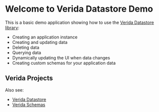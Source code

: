 # Welcome to Verida Datastore Demo

This is a basic demo application showing how to use the [Verida Datastore library](http://www.github.com/verida/datastore):

- Creating an application instance
- Creating and updating data
- Deleting data
- Querying data
- Dynamically updating the UI when data changes
- Creating custom schemas for your application data

## Verida Projects

Also see:

- [Verida Datastore](http://www.github.com/verida/datastore)
- [Verida Schemas](http://www.github.com/verida/schemas)